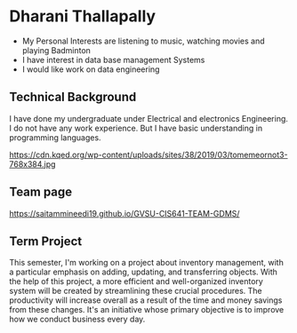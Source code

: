 # Dharani Thallapally

  - My Personal Interests are listening to music, watching movies and 
playing Badminton
  - I have interest in data base management Systems
  - I would like work on data engineering
  
## Technical Background

 I have done my undergraduate under Electrical and electronics Engineering. I do not have any work experience. But I have basic understanding in programming languages.
 
https://cdn.kqed.org/wp-content/uploads/sites/38/2019/03/tomemeornot3-768x384.jpg

## Team page
https://saitammineedi19.github.io/GVSU-CIS641-TEAM-GDMS/

## Term Project

This semester, I'm working on a project about inventory management, with a particular emphasis on adding, updating, and transferring objects. With the help of this project, a more efficient and well-organized inventory system will be created by streamlining these crucial procedures. The productivity will increase overall as a result of the time and money savings from these changes. It's an initiative whose primary objective is to improve how we conduct business every day.
